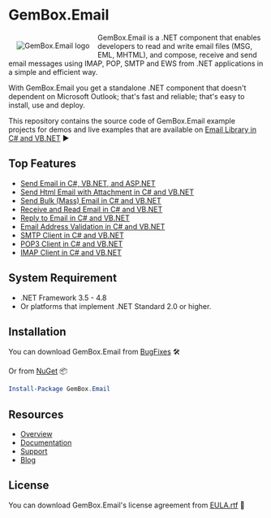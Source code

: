 # GemBox.Email

<img src="https://www.gemboxsoftware.com/images/NugetGbe.png" alt="GemBox.Email logo" style="float:left;margin:1rem;" />

GemBox.Email is a .NET component that enables developers to read and write email files (MSG, EML, MHTML), and compose, receive and send email messages using IMAP, POP, SMTP and EWS from .NET applications in a simple and efficient way.

With GemBox.Email you get a standalone .NET component that doesn't dependent on Microsoft Outlook; that's fast and reliable; that's easy to install, use and deploy.

This repository contains the source code of GemBox.Email example projects for demos and live examples that are available on [Email Library in C# and VB.NET](https://www.gemboxsoftware.com/email/examples/c-sharp-vb-net-email-library/201) ▶

## Top Features

* [Send Email in C#, VB.NET, and ASP.NET](https://www.gemboxsoftware.com/email/examples/send-email-c-sharp-vb-asp-net/101)
* [Send Html Email with Attachment in C# and VB.NET](https://www.gemboxsoftware.com/email/examples/send-html-email-with-attachment-c-sharp-vb-net/603)
* [Send Bulk (Mass) Email in C# and VB.NET](https://www.gemboxsoftware.com/email/examples/c-sharp-send-bulk-email/804)
* [Receive and Read Email in C# and VB.NET](https://www.gemboxsoftware.com/email/examples/receive-read-email-c-sharp-vb/102)
* [Reply to Email in C# and VB.NET](https://www.gemboxsoftware.com/email/examples/reply-email-c-sharp-vb-net/103)
* [Email Address Validation in C# and VB.NET](https://www.gemboxsoftware.com/email/examples/c-sharp-validate-email/401)
* [SMTP Client in C# and VB.NET](https://www.gemboxsoftware.com/email/examples/c-sharp-smtp-client/801)
* [POP3 Client in C# and VB.NET](https://www.gemboxsoftware.com/email/examples/c-sharp-pop3-client/701)
* [IMAP Client in C# and VB.NET](https://www.gemboxsoftware.com/email/examples/c-sharp-imap-client/301)

## System Requirement

* .NET Framework 3.5 - 4.8
* Or platforms that implement .NET Standard 2.0 or higher.

## Installation

You can download GemBox.Email from [BugFixes](https://www.gemboxsoftware.com/email/downloads/BugFixes.htm) 🛠️

Or from [NuGet](https://www.nuget.org/packages/GemBox.Email/) 📦

```powershell
Install-Package GemBox.Email
```

## Resources
* [Overview](https://www.gemboxsoftware.com/email)
* [Documentation](https://www.gemboxsoftware.com/email/help/html/Introduction.htm)
* [Support](https://www.gemboxsoftware.com/email/support)
* [Blog](https://www.gemboxsoftware.com/gembox-email)

## License

You can download GemBox.Email's license agreement from [EULA.rtf](https://www.gemboxsoftware.com/email/EULA.rtf) 📝